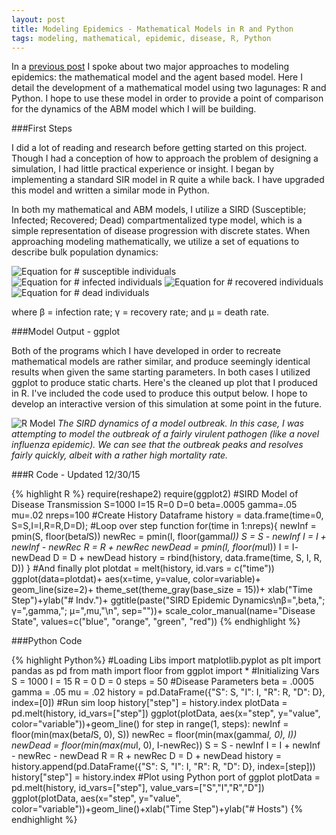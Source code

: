 ```yaml
---
layout: post
title: Modeling Epidemics - Mathematical Models in R and Python
tags: modeling, mathematical, epidemic, disease, R, Python
---
```

In a [previous post](http://127.0.0.1:4000/blog/2015/12/13/agent-based-modeling/) I spoke about two major approaches to modeling epidemics: the mathematical model and the agent based model. Here I detail the development of a mathematical model using two lagunages: R and Python. I hope to use these model in order to provide a point of comparison for the dynamics of the ABM model which I will be building.

###First Steps

I did a lot of reading and research before getting started on this project. Though I had a conception of how to approach the problem of designing a simulation, I had little practical experience or insight. I began by implementing a standard SIR model in R quite a while back. I have upgraded this model and written a similar mode in Python.

In both my mathematical and ABM models, I utilize a SIRD (Susceptible; Infected; Recovered; Dead) compartmentalized type model, which is a simple representation of disease progression with discrete states. When approaching modeling mathematically, we utilize a set of equations to describe bulk population dynamics:

![Equation for # susceptible individuals](/blog/public/img/2015-12-13-Python-ABM-1/deltaS.png "Susceptible Equation")
![Equation for # infected individuals](/blog/public/img/2015-12-13-Python-ABM-1/deltaI.png "Infected Equation")
![Equation for # recovered individuals](/blog/public/img/2015-12-13-Python-ABM-1/deltaR.png "Resistant Equation")
![Equation for # dead individuals](/blog/public/img/2015-12-13-Python-ABM-1/deltaD.png "Dead Equation")

where β = infection rate; γ = recovery rate; and μ = death rate.

<!-- more -->

###Model Output - ggplot

Both of the programs which I have developed in order to recreate mathematical models are rather similar, and produce seemingly identical results when given the same starting parameters. In both cases I utilized ggplot to produce static charts. Here's the cleaned up plot that I produced in R. I've included the code used to produce this output below. I hope to develop an interactive version of this simulation at some point in the future.

![R Model](/blog/public/img/2015-12-29-First-Model/RModel1.png "R Model")
_The SIRD dynamics of a model outbreak. In this case, I was attempting to model the outbreak of a fairly virulent pathogen (like a novel influenza epidemic). We can see that the outbreak peaks and resolves fairly quickly, albeit with a rather high mortality rate._

###R Code - Updated 12/30/15

{% highlight R %}
require(reshape2)
require(ggplot2)
#SIRD Model of Disease Transmission
S=1000
I=15
R=0
D=0
beta=.0005
gamma=.05
mu=.02
nreps=100
#Create History Dataframe
history = data.frame(time=0, S=S,I=I,R=R,D=D);
#Loop over step function
for(time in 1:nreps){
  newInf = pmin(S, floor(beta*I*S))
  newRec = pmin(I, floor(gamma*I))
  S = S - newInf
  I = I + newInf - newRec
  R = R + newRec
  newDead = pmin(I, floor(mu*I))
  I = I- newDead
  D = D + newDead
  history = rbind(history, data.frame(time, S, I, R, D))
}
#And finally plot
plotdat = melt(history, id.vars = c("time"))
ggplot(data=plotdat)+
  aes(x=time, y=value, color=variable)+
  geom_line(size=2)+
  theme_set(theme_gray(base_size = 15))+
  xlab("Time Step")+ylab("# Indv.")+
  ggtitle(paste("SIRD Epidemic Dynamics\nβ=",beta,"; γ=",gamma,"; μ=",mu,"\n", sep=""))+
  scale_color_manual(name="Disease State", values=c("blue", "orange", "green", "red"))
{% endhighlight %}

###Python Code

{% highlight Python%}
#Loading Libs
import matplotlib.pyplot as plt
import pandas as pd
from math import floor
from ggplot import *
#Initializing Vars
S = 1000
I = 15
R = 0
D = 0
steps = 50
#Disease Parameters
beta = .0005
gamma = .05
mu = .02
history = pd.DataFrame({"S": S, "I": I, "R": R, "D": D}, index=[0])
#Run sim loop
history["step"] = history.index
plotData = pd.melt(history, id_vars=["step"])
ggplot(plotData, aes(x="step", y="value", color="variable"))+geom_line()
for step in range(1, steps):
    newInf = floor(min(max(beta*I*S, 0), S))
    newRec = floor(min(max(gamma*I, 0), I))
    newDead = floor(min(max(mu*I, 0), I-newRec))
    S = S - newInf
    I = I + newInf - newRec - newDead
    R = R + newRec
    D = D + newDead
    history = history.append(pd.DataFrame({"S": S, "I": I, "R": R, "D": D}, index=[step]))
history["step"] = history.index
#Plot using Python port of ggplot
plotData = pd.melt(history, id_vars=["step"], value_vars=["S","I","R","D"])
ggplot(plotData, aes(x="step", y="value", color="variable"))+geom_line()+xlab("Time Step")+ylab("# Hosts")
{% endhighlight %}
